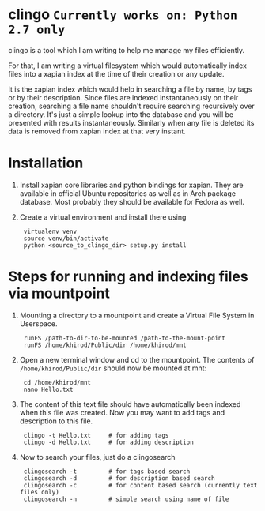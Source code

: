 clingo `Currently works on: Python 2.7 only`
=================

clingo is a tool which I am writing to help me manage my files 
efficiently.

For that, I am writing a virtual filesystem which would automatically 
index files into a xapian index at the time of their creation or any update.

It is the xapian index which would help in searching a file by name, by 
tags or by their description. Since files are indexed instantaneously on 
their creation, searching a file name shouldn't require searching 
recursively over a directory. It's just a simple lookup into the 
database and you will be presented with results instantaneously. 
Similarly when any file is deleted its data is removed from xapian index 
at that very instant.


Installation
================

1. Install xapian core libraries and python bindings for xapian.
   They are available in official Ubuntu repositories as well as in Arch package database.
   Most probably they should be available for Fedora as well.

2. Create a virtual environment and install there using

        virtualenv venv
        source venv/bin/activate
        python <source_to_clingo_dir> setup.py install
    


Steps for running and indexing files via mountpoint
=====================================================

1. Mounting a directory to a mountpoint and create a Virtual File System in Userspace.
        
        runFS /path-to-dir-to-be-mounted /path-to-the-mount-point
        runFS /home/khirod/Public/dir /home/khirod/mnt

2. Open a new terminal window and cd to the mountpoint. The contents of `/home/khirod/Public/dir` should now be mounted at mnt:
        
        cd /home/khirod/mnt
        nano Hello.txt
        
3. The content of this text file should have automatically been indexed when this file was created. Now you may want to add tags and description to this file.

        clingo -t Hello.txt     # for adding tags
        clingo -d Hello.txt     # for adding description

        
4. Now to search your files, just do a clingosearch

        clingosearch -t         # for tags based search
        clingosearch -d         # for description based search
        clingosearch -c         # for content based search (currently text files only)
        clingosearch -n         # simple search using name of file
